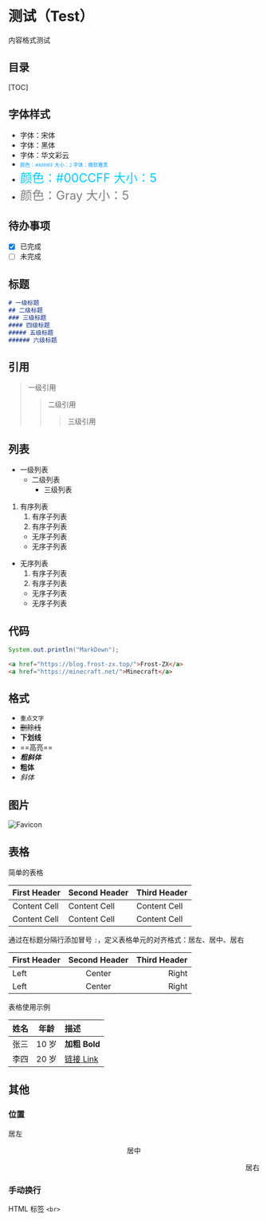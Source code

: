 # 测试（Test）

内容格式测试

## 目录

[TOC]

## 字体样式

- <font face="宋体">字体：宋体</font>
- <font face="黑体">字体：黑体</font>
- <font face="STCAIYUN">字体：华文彩云</font>
- <font color="#0099FF" size="1" face="微软雅黑">颜色：#0099FF 大小：2 字体：微软雅黑</font>
- <font color="#00CCFF" size="5">颜色：#00CCFF 大小：5</font>
- <font color="gray" size="5">颜色：Gray 大小：5</font>

## 待办事项

- [x] 已完成
- [ ] 未完成

## 标题

```markdown
# 一级标题
## 二级标题
### 三级标题
#### 四级标题
##### 五级标题
###### 六级标题
```

## 引用

> 一级引用
> > 二级引用
> > > 三级引用

## 列表

* 一级列表
    * 二级列表
        * 三级列表

1. 有序列表
    1. 有序子列表
    2. 有序子列表
    * 无序子列表
    * 无序子列表

* 无序列表
    1. 有序子列表
    2. 有序子列表
    * 无序子列表
    * 无序子列表

## 代码

```java
System.out.println("MarkDown");
```

```html
<a href="https://blog.frost-zx.top/">Frost-ZX</a>
<a href="https://minecraft.net/">Minecraft</a>
```

## 格式

- `重点文字`
- ~~删除线~~
- __下划线__
- ==高亮==
- ***粗斜体***
- **粗体**
- *斜体*

## 图片

![Favicon](/favicon.ico)

## 表格

简单的表格

| First Header | Second Header | Third Header |
| ------------ | ------------- | ------------ |
| Content Cell | Content Cell  | Content Cell |
| Content Cell | Content Cell  | Content Cell |

通过在标题分隔行添加冒号 `:`，定义表格单元的对齐格式：居左、居中、居右

| First Header | Second Header | Third Header |
| :----------- | :-----------: | -----------: |
| Left         |    Center     |        Right |
| Left         |    Center     |        Right |

表格使用示例

| 姓名 | 年龄  | 描述           |
| :--: | :---: | :------------- |
| 张三 | 10 岁 | **加粗 Bold**  |
| 李四 | 20 岁 | [链接 Link](/) |

## 其他

### 位置

<p align="left">居左</p>
<p align="center">居中</p>
<p align="right">居右</p>

### 手动换行

HTML 标签 `<br>` 
